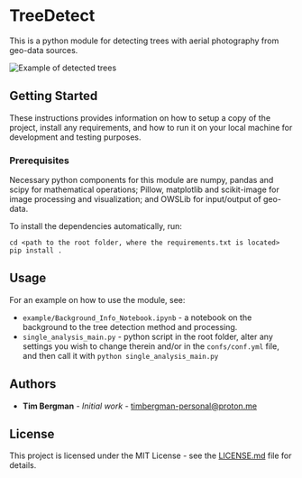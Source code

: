 # TreeDetect

This is a python module for detecting trees with aerial photography from geo-data sources.

![Example of detected trees](Example.png)

## Getting Started

These instructions provides information on how to setup a copy of the project, install any requirements, and how to run it on your local machine for development and testing purposes. 

### Prerequisites

Necessary python components for this module are numpy, pandas and scipy for mathematical operations; Pillow, matplotlib and scikit-image for image processing and visualization; and OWSLib for input/output of geo-data. 

To install the dependencies automatically, run:

```
cd <path to the root folder, where the requirements.txt is located>
pip install .
```

## Usage

For an example on how to use the module, see: 
*  `example/Background_Info_Notebook.ipynb` - a notebook on the background to the tree detection method and processing. 
*  `single_analysis_main.py` - python script in the root folder, alter any settings you wish to change therein and/or in the `confs/conf.yml` file, and then call it with `python single_analysis_main.py`

## Authors

* **Tim Bergman** - *Initial work* - [timbergman-personal@proton.me](timbergman-personal@proton.me)

## License

This project is licensed under the MIT License - see the [LICENSE.md](LICENSE.md) file for details.

